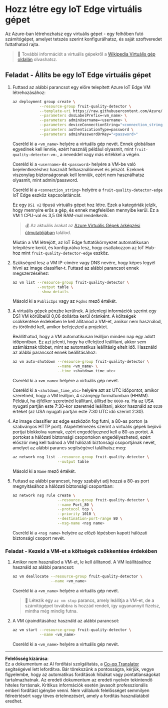 <!--
CO_OP_TRANSLATOR_METADATA:
{
  "original_hash": "24dc783a600e20251211987b36370e93",
  "translation_date": "2025-08-27T20:50:34+00:00",
  "source_file": "4-manufacturing/lessons/3-run-fruit-detector-edge/vm-iotedge.md",
  "language_code": "hu"
}
-->
# Hozz létre egy IoT Edge virtuális gépet

Az Azure-ban létrehozhatsz egy virtuális gépet - egy felhőben futó számítógépet, amelyet tetszés szerint konfigurálhatsz, és saját szoftveredet futtathatod rajta.

> 💁 További információt a virtuális gépekről a [Wikipedia Virtuális gép oldalán](https://wikipedia.org/wiki/Virtual_machine) olvashatsz.

## Feladat - Állíts be egy IoT Edge virtuális gépet

1. Futtasd az alábbi parancsot egy előre telepített Azure IoT Edge VM létrehozásához:

    ```sh
    az deployment group create \
                --resource-group fruit-quality-detector \
                --template-uri https://raw.githubusercontent.com/Azure/iotedge-vm-deploy/1.2.0/edgeDeploy.json \
                --parameters dnsLabelPrefix=<vm_name> \
                --parameters adminUsername=<username> \
                --parameters deviceConnectionString="<connection_string>" \
                --parameters authenticationType=password \
                --parameters adminPasswordOrKey="<password>"
    ```

    Cseréld ki a `<vm_name>` helyére a virtuális gép nevét. Ennek globálisan egyedinek kell lennie, ezért használj például olyasmit, mint `fruit-quality-detector-vm-`, a neveddel vagy más értékkel a végén.

    Cseréld ki a `<username>` és `<password>` helyére a VM-be való bejelentkezéshez használt felhasználónevet és jelszót. Ezeknek viszonylag biztonságosnak kell lenniük, ezért nem használhatsz olyasmit, mint admin/password.

    Cseréld ki a `<connection_string>` helyére a `fruit-quality-detector-edge` IoT Edge eszköz kapcsolatláncát.

    Ez egy `DS1 v2` típusú virtuális gépet hoz létre. Ezek a kategóriák jelzik, hogy mennyire erős a gép, és ennek megfelelően mennyibe kerül. Ez a VM 1 CPU-val és 3,5 GB RAM-mal rendelkezik.

    > 💰 Az aktuális árakat az [Azure Virtuális Gépek árképzési útmutatójában](https://azure.microsoft.com/pricing/details/virtual-machines/linux/?WT.mc_id=academic-17441-jabenn) találod.

    Miután a VM létrejött, az IoT Edge futtatókörnyezet automatikusan telepítésre kerül, és konfigurálva lesz, hogy csatlakozzon az IoT Hub-hoz mint `fruit-quality-detector-edge` eszköz.

1. Szükséged lesz a VM IP-címére vagy DNS nevére, hogy képes legyél hívni az image classifier-t. Futtasd az alábbi parancsot ennek megszerzéséhez:

    ```sh
    az vm list --resource-group fruit-quality-detector \
               --output table \
               --show-details
    ```

    Másold ki a `PublicIps` vagy az `Fqdns` mező értékét.

1. A virtuális gépek pénzbe kerülnek. A jelenlegi információk szerint egy DS1 VM körülbelül 0,06 dollárba kerül óránként. A költségek csökkentése érdekében le kell állítanod a VM-et, amikor nem használod, és törölnöd kell, amikor befejezted a projektet.

    Beállíthatod, hogy a VM automatikusan leálljon minden nap egy adott időpontban. Ez azt jelenti, hogy ha elfelejted leállítani, akkor sem számláznak többet, mint az automatikus leállításig eltelt idő. Használd az alábbi parancsot ennek beállításához:

    ```sh
    az vm auto-shutdown --resource-group fruit-quality-detector \
                        --name <vm_name> \
                        --time <shutdown_time_utc>
    ```

    Cseréld ki a `<vm_name>` helyére a virtuális gép nevét.

    Cseréld ki a `<shutdown_time_utc>` helyére azt az UTC időpontot, amikor szeretnéd, hogy a VM leálljon, 4 számjegy formátumban (HHMM). Például, ha éjfélkor szeretnéd leállítani, állítsd be `0000`-ra. Ha az USA nyugati partján este 7:30-kor szeretnéd leállítani, akkor használd az `0230` értéket (az USA nyugati partján este 7:30 UTC idő szerint 2:30).

1. Az image classifier az edge eszközön fog futni, a 80-as porton (a szabványos HTTP port). Alapértelmezés szerint a virtuális gépek bejövő portjai blokkolva vannak, ezért engedélyezned kell a 80-as portot. A portokat a hálózati biztonsági csoportokon engedélyezheted, ezért először meg kell tudnod a VM hálózati biztonsági csoportjának nevét, amelyet az alábbi parancs segítségével találhatsz meg:

    ```sh
    az network nsg list --resource-group fruit-quality-detector \
                        --output table
    ```

    Másold ki a `Name` mező értékét.

1. Futtasd az alábbi parancsot, hogy szabályt adj hozzá a 80-as port megnyitásához a hálózati biztonsági csoportban:

    ```sh
    az network nsg rule create \
                        --resource-group fruit-quality-detector \
                        --name Port_80 \
                        --protocol tcp \
                        --priority 1010 \
                        --destination-port-range 80 \
                        --nsg-name <nsg name>
    ```

    Cseréld ki a `<nsg name>` helyére az előző lépésben kapott hálózati biztonsági csoport nevét.

### Feladat - Kezeld a VM-et a költségek csökkentése érdekében

1. Amikor nem használod a VM-et, le kell állítanod. A VM leállításához használd az alábbi parancsot:

    ```sh
    az vm deallocate --resource-group fruit-quality-detector \
                     --name <vm_name>
    ```

    Cseréld ki a `<vm_name>` helyére a virtuális gép nevét.

    > 💁 Létezik egy `az vm stop` parancs, amely leállítja a VM-et, de a számítógépet továbbra is hozzád rendeli, így ugyanannyit fizetsz, mintha még mindig futna.

1. A VM újraindításához használd az alábbi parancsot:

    ```sh
    az vm start --resource-group fruit-quality-detector \
                --name <vm_name>
    ```

    Cseréld ki a `<vm_name>` helyére a virtuális gép nevét.

---

**Felelősség kizárása**:  
Ez a dokumentum az AI fordítási szolgáltatás, a [Co-op Translator](https://github.com/Azure/co-op-translator) segítségével lett lefordítva. Bár törekszünk a pontosságra, kérjük, vegye figyelembe, hogy az automatikus fordítások hibákat vagy pontatlanságokat tartalmazhatnak. Az eredeti dokumentum az eredeti nyelvén tekintendő hiteles forrásnak. Kritikus információk esetén javasolt professzionális emberi fordítást igénybe venni. Nem vállalunk felelősséget semmilyen félreértésért vagy téves értelmezésért, amely a fordítás használatából eredhet.